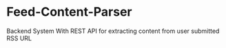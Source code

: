 # Feed-Content-Parser
Backend System With REST API for extracting content from user submitted RSS URL
